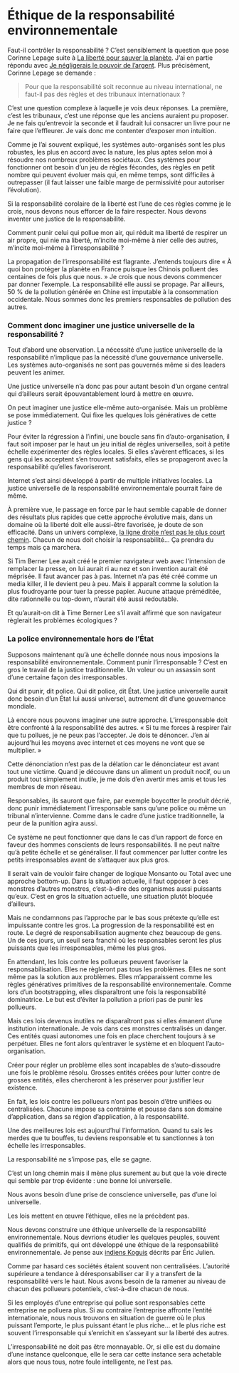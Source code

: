 # Éthique de la responsabilité environnementale

Faut-il contrôler la responsabilité ? C’est sensiblement la question que pose Corinne Lepage suite à [La liberté pour sauver la planète](http://blog.tcrouzet.com/2008/08/12/la-liberte-pour-sauver-la-planete/#comment-59335). J’ai en partie répondu avec [Je négligerais le pouvoir de l’argent](http://blog.tcrouzet.com/2008/08/13/je-negligerais-le-pouvoir-de-l%e2%80%99argent/). Plus précisément, Corinne Lepage se demande :

> Pour que la responsabilité soit reconnue au niveau international, ne faut-il pas des règles et des tribunaux internationaux ?

C’est une question complexe à laquelle je vois deux réponses. La première, c’est les tribunaux, c’est une réponse que les anciens auraient pu proposer. Je ne fais qu’entrevoir la seconde et il faudrait lui consacrer un livre pour ne faire que l’effleurer. Je vais donc me contenter d’exposer mon intuition.

Comme je l’ai souvent expliqué, les systèmes auto-organisés sont les plus robustes, les plus en accord avec la nature, les plus aptes selon moi à résoudre nos nombreux problèmes sociétaux. Ces systèmes pour fonctionner ont besoin d’un jeu de règles fécondes, des règles en petit nombre qui peuvent évoluer mais qui, en même temps, sont difficiles à outrepasser (il faut laisser une faible marge de permissivité pour autoriser l’évolution).

Si la responsabilité corolaire de la liberté est l’une de ces règles comme je le crois, nous devons nous efforcer de la faire respecter. Nous devons inventer une justice de la responsabilité.

Comment punir celui qui pollue mon air, qui réduit ma liberté de respirer un air propre, qui nie ma liberté, m’incite moi-même à nier celle des autres, m’incite moi-même à l’irresponsabilité ?

La propagation de l’irresponsabilité est flagrante. J’entends toujours dire « À quoi bon protéger la planète en France puisque les Chinois polluent des centaines de fois plus que nous. » Je crois que nous devons commencer par donner l’exemple. La responsabilité elle aussi se propage. Par ailleurs, 50 % de la pollution générée en Chine est imputable à la consommation occidentale. Nous sommes donc les premiers responsables de pollution des autres.

### Comment donc imaginer une justice universelle de la responsabilité ?

Tout d’abord une observation. La nécessité d’une justice universelle de la responsabilité n’implique pas la nécessité d’une gouvernance universelle. Les systèmes auto-organisés ne sont pas gouvernés même si des leaders peuvent les animer.

Une justice universelle n’a donc pas pour autant besoin d’un organe central qui d’ailleurs serait épouvantablement lourd à mettre en œuvre.

On peut imaginer une justice elle-même auto-organisée. Mais un problème se pose immédiatement. Qui fixe les quelques lois génératives de cette justice ?

Pour éviter la régression à l’infini, une boucle sans fin d’auto-organisation, il faut soit imposer par le haut un jeu initial de règles universelles, soit à petite échelle expérimenter des règles locales. Si elles s’avèrent efficaces, si les gens qui les acceptent s’en trouvent satisfaits, elles se propageront avec la responsabilité qu’elles favoriseront.

Internet s’est ainsi développé à partir de multiple initiatives locales. La justice universelle de la responsabilité environnementale pourrait faire de même.

À première vue, le passage en force par le haut semble capable de donner des résultats plus rapides que cette approche évolutive mais, dans un domaine où la liberté doit elle aussi-être favorisée, je doute de son efficacité. Dans un univers complexe, [la ligne droite n’est pas le plus court chemin](http://blog.tcrouzet.com/2007/11/16/la-ligne-droite-n%e2%80%99est-pas-le-plus-court-chemin/). Chacun de nous doit choisir la responsabilité… Ça prendra du temps mais ça marchera.

Si Tim Berner Lee avait créé le premier navigateur web avec l'intension de remplacer la presse, on lui aurait ri au nez et son invention aurait été méprisée. Il faut avancer pas à pas. Internet n’a pas été créé comme un media killer, il le devient peu à peu. Mais il apparaît comme la solution la plus foudroyante pour tuer la presse papier. Aucune attaque préméditée, dite rationnelle ou top-down, n’aurait été aussi redoutable.

Et qu’aurait-on dit à Time Berner Lee s’il avait affirmé que son navigateur règlerait les problèmes écologiques ?

### La police environnementale hors de l’État

Supposons maintenant qu’à une échelle donnée nous nous imposions la responsabilité environnementale. Comment punir l’irresponsable ? C’est en gros le travail de la justice traditionnelle. Un voleur ou un assassin sont d’une certaine façon des irresponsables.

Qui dit punir, dit police. Qui dit police, dit État. Une justice universelle aurait donc besoin d’un État lui aussi universel, autrement dit d’une gouvernance mondiale.

Là encore nous pouvons imaginer une autre approche. L’irresponsable doit être confronté à la responsabilité des autres. « Si tu me forces à respirer l’air que tu pollues, je ne peux pas l’accepter. Je dois te dénoncer. J’en ai aujourd’hui les moyens avec internet et ces moyens ne vont que se multiplier. »

Cette dénonciation n’est pas de la délation car le dénonciateur est avant tout une victime. Quand je découvre dans un aliment un produit nocif, ou un produit tout simplement inutile, je me dois d’en avertir mes amis et tous les membres de mon réseau.

Responsables, ils sauront que faire, par exemple boycotter le produit décrié, donc punir immédiatement l’irresponsable sans qu’une police ou même un tribunal n’intervienne. Comme dans le cadre d’une justice traditionnelle, la peur de la punition agira aussi.

Ce système ne peut fonctionner que dans le cas d’un rapport de force en faveur des hommes conscients de leurs responsabilités. Il ne peut naître qu’à petite échelle et se généraliser. Il faut commencer par lutter contre les petits irresponsables avant de s’attaquer aux plus gros.

Il serait vain de vouloir faire changer de logique Monsanto ou Total avec une approche bottom-up. Dans la situation actuelle, il faut opposer à ces monstres d’autres monstres, c’est-à-dire des organismes aussi puissants qu’eux. C’est en gros la situation actuelle, une situation plutôt bloquée d’ailleurs.

Mais ne condamnons pas l’approche par le bas sous prétexte qu’elle est impuissante contre les gros. La progression de la responsabilité est en route. Le degré de responsabilisation augmente chez beaucoup de gens. Un de ces jours, un seuil sera franchi où les responsables seront les plus puissants que les irresponsables, même les plus gros.

En attendant, les lois contre les pollueurs peuvent favoriser la responsabilisation. Elles ne règleront pas tous les problèmes. Elles ne sont même pas la solution aux problèmes. Elles m’apparaissent comme les règles génératives primitives de la responsabilité environnementale. Comme lors d’un bootstrapping, elles disparaîtront une fois la responsabilité dominatrice. Le but est d’éviter la pollution a priori pas de punir les pollueurs.

Mais ces lois devenus inutiles ne disparaîtront pas si elles émanent d’une institution internationale. Je vois dans ces monstres centralisés un danger. Ces entités quasi autonomes une fois en place cherchent toujours à se perpétuer. Elles ne font alors qu’entraver le système et en bloquent l’auto-organisation.

Créer pour régler un problème elles sont incapables de s’auto-dissoudre une fois le problème résolu. Grosses entités créées pour lutter contre de grosses entités, elles chercheront à les préserver pour justifier leur existence.

En fait, les lois contre les pollueurs n’ont pas besoin d’être unifiées ou centralisées. Chacune impose sa contrainte et pousse dans son domaine d’application, dans sa région d’application, à la responsabilité.

Une des meilleures lois est aujourd’hui l’information. Quand tu sais les merdes que tu bouffes, tu deviens responsable et tu sanctionnes à ton échelle les irresponsables.

La responsabilité ne s’impose pas, elle se gagne.

C’est un long chemin mais il mène plus surement au but que la voie directe qui semble par trop évidente : une bonne loi universelle.

Nous avons besoin d’une prise de conscience universelle, pas d’une loi universelle.

Les lois mettent en œuvre l’éthique, elles ne la précèdent pas.

Nous devons construire une éthique universelle de la responsabilité environnementale. Nous devrions étudier les quelques peuples, souvent qualifiés de primitifs, qui ont développé une éthique de la responsabilité environnementale. Je pense aux [indiens Koguis](http://www.amazon.fr/chemin-9-mondes-Eric-Jullien/dp/2226128077/) décrits par Éric Julien.

Comme par hasard ces sociétés étaient souvent non centralisées. L’autorité supérieure a tendance à déresponsabiliser car il y a transfert de la responsabilité vers le haut. Nous avons besoin de la ramener au niveau de chacun des pollueurs potentiels, c’est-à-dire chacun de nous.

Si les employés d’une entreprise qui pollue sont responsables cette entreprise ne polluera plus. Si au contraire l’entreprise affronte l’entité internationale, nous nous trouvons en situation de guerre où le plus puissant l’emporte, le plus puissant étant le plus riche… et le plus riche est souvent l’irresponsable qui s’enrichit en s’asseyant sur la liberté des autres.

L’irresponsabilité ne doit pas être monnayable. Or, si elle est du domaine d’une instance quelconque, elle le sera car cette instance sera achetable alors que nous tous, notre foule intelligente, ne l’est pas.